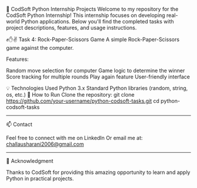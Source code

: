 🐍 CodSoft Python Internship Projects
Welcome to my repository for the CodSoft Python Internship! This internship focuses on developing real-world Python applications. Below you'll find the completed tasks with project descriptions, features, and usage instructions.

✊✋✌ Task 4: Rock-Paper-Scissors Game
A simple Rock-Paper-Scissors game against the computer.

Features:

Random move selection for computer
Game logic to determine the winner
Score tracking for multiple rounds
Play again feature
User-friendly interface

💡 Technologies Used
Python 3.x
Standard Python libraries (random, string, os, etc.)
🚀 How to Run
Clone the repository:
git clone https://github.com/your-username/python-codsoft-tasks.git
cd python-codsoft-tasks


---

📫 Contact

Feel free to connect with me on LinkedIn
Or email me at: challausharani2006@gmail.com


---

🌟 Acknowledgment

Thanks to CodSoft for providing this amazing opportunity to learn and apply Python in practical projects.
